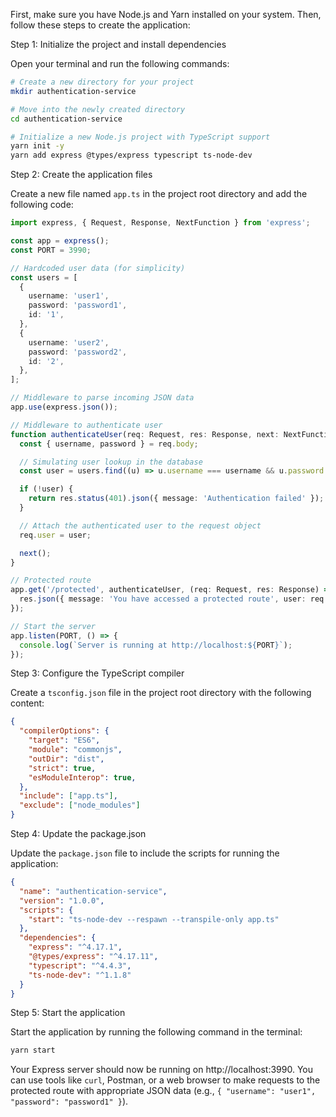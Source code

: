 
First, make sure you have Node.js and Yarn installed on your system. Then, follow these steps to create the application:

Step 1: Initialize the project and install dependencies

Open your terminal and run the following commands:

```bash
# Create a new directory for your project
mkdir authentication-service

# Move into the newly created directory
cd authentication-service

# Initialize a new Node.js project with TypeScript support
yarn init -y
yarn add express @types/express typescript ts-node-dev
```

Step 2: Create the application files

Create a new file named `app.ts` in the project root directory and add the following code:

```typescript
import express, { Request, Response, NextFunction } from 'express';

const app = express();
const PORT = 3990;

// Hardcoded user data (for simplicity)
const users = [
  {
    username: 'user1',
    password: 'password1',
    id: '1',
  },
  {
    username: 'user2',
    password: 'password2',
    id: '2',
  },
];

// Middleware to parse incoming JSON data
app.use(express.json());

// Middleware to authenticate user
function authenticateUser(req: Request, res: Response, next: NextFunction) {
  const { username, password } = req.body;

  // Simulating user lookup in the database
  const user = users.find((u) => u.username === username && u.password === password);

  if (!user) {
    return res.status(401).json({ message: 'Authentication failed' });
  }

  // Attach the authenticated user to the request object
  req.user = user;

  next();
}

// Protected route
app.get('/protected', authenticateUser, (req: Request, res: Response) => {
  res.json({ message: 'You have accessed a protected route', user: req.user });
});

// Start the server
app.listen(PORT, () => {
  console.log(`Server is running at http://localhost:${PORT}`);
});
```

Step 3: Configure the TypeScript compiler

Create a `tsconfig.json` file in the project root directory with the following content:

```json
{
  "compilerOptions": {
    "target": "ES6",
    "module": "commonjs",
    "outDir": "dist",
    "strict": true,
    "esModuleInterop": true,
  },
  "include": ["app.ts"],
  "exclude": ["node_modules"]
}
```

Step 4: Update the package.json

Update the `package.json` file to include the scripts for running the application:

```json
{
  "name": "authentication-service",
  "version": "1.0.0",
  "scripts": {
    "start": "ts-node-dev --respawn --transpile-only app.ts"
  },
  "dependencies": {
    "express": "^4.17.1",
    "@types/express": "^4.17.11",
    "typescript": "^4.4.3",
    "ts-node-dev": "^1.1.8"
  }
}
```

Step 5: Start the application

Start the application by running the following command in the terminal:

```bash
yarn start
```

Your Express server should now be running on http://localhost:3990. You can use tools like `curl`, Postman, or a web browser to make requests to the protected route with appropriate JSON data (e.g., `{ "username": "user1", "password": "password1" }`).